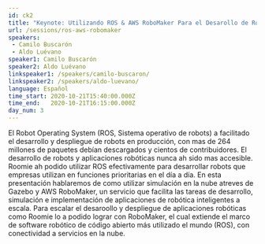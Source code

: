 ```yaml
---
id: ck2
title: "Keynote: Utilizando ROS & AWS RoboMaker Para el Desarollo de Robots Intelligentes"
url: /sessions/ros-aws-robomaker
speakers:
 - Camilo Buscarón
 - Aldo Luévano
speaker1: Camilo Buscarón
speaker2: Aldo Luévano
linkspeaker1: /speakers/camilo-buscaron/
linkspeaker2: /speakers/aldo-luevano/
language: Español
time_start: 2020-10-21T15:40:00.000Z
time_end:   2020-10-21T16:15:00.000Z
day_num: 3
---
```


El Robot Operating System (ROS, Sistema operativo de robots) a facilitado el desarrollo y despliegue de robots en producción, con mas de 264 millones de paquetes debían descargados y cientos de contribuidores. El desarrollo de robots y aplicaciones robóticas nunca ah sido mas accesible. Roomie ah podido utilizar ROS efectivamente para desarrollar robots que empresas utilizan en funciones prioritarias en el día a día. En esta presentación hablaremos de como utilizar simulación en la nube atreves de Gazebo y AWS RoboMaker, un servicio que facilita las tareas de desarrollo, simulación e implementación de aplicaciones de robótica inteligentes a escala. Para escalar el desaroollo y despliegue de aplicaciones robóticas como Roomie lo a podido lograr con RoboMaker, el cual extiende el marco de software robótico de código abierto más utilizado el mundo (ROS), con conectividad a servicios en la nube.